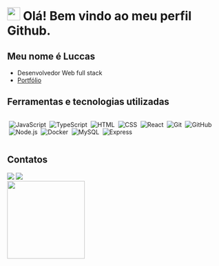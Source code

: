# <img src="https://raw.githubusercontent.com/kaueMarques/kaueMarques/master/hi.gif" height="30px"> Olá! Bem vindo ao meu perfil Github.
## Meu nome é Luccas

- Desenvolvedor Web full stack
- [Portfólio](https://luccasdev.com.br/)

## Ferramentas e tecnologias utilizadas

<div style="display:flex; justify-content: center;">
&nbsp;

<br>

![JavaScript](https://img.shields.io/badge/-JavaScript-05122A?style=flat&logo=javascript)&nbsp;
![TypeScript](https://img.shields.io/badge/-TypeScript-05122A?style=flat&logo=typescript)&nbsp;
![HTML](https://img.shields.io/badge/-HTML-05122A?style=flat&logo=HTML5)&nbsp;
![CSS](https://img.shields.io/badge/-CSS-05122A?style=flat&logo=CSS3&logoColor=1572B6)&nbsp;
![React](https://img.shields.io/badge/-React-05122A?style=flat&logo=react)&nbsp;
![Git](https://img.shields.io/badge/-Git-05122A?style=flat&logo=git)&nbsp;
![GitHub](https://img.shields.io/badge/-GitHub-05122A?style=flat&logo=github)&nbsp;
![Node.js](https://img.shields.io/badge/-Node.js-05122A?style=flat&logo=node.js)&nbsp;
![Docker](https://img.shields.io/badge/-Docker-05122A?style=flat&logo=docker)&nbsp;
![MySQL](https://img.shields.io/badge/-MySQL-05122A?style=flat&logo=mysql)&nbsp;
![Express](https://img.shields.io/badge/-Express-05122A?style=flat&logo=express)&nbsp;
</div>

## Contatos

<div>
<a href="mailto:luccxmsantos@gmail.com"><img loading="lazy" src="https://img.shields.io/badge/Gmail-D14836?style=for-the-badge&logo=gmail&logoColor=white" target="_blank"></a>
<a href="https://www.linkedin.com/in/luccas-santos" target="_blank"><img loading="lazy" src="https://img.shields.io/badge/-LinkedIn-%230077B5?style=for-the-badge&logo=linkedin&logoColor=white" target="_blank"></a>  </div>


<img loading="lazy" height="180em" src="https://github-readme-stats.vercel.app/api/top-langs/?username=luccas-santos01&layout=compact&langs_count=7&theme=dracula"/>

